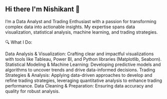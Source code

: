## Hi there I'm Nishikant 👋




 I’m  a Data Analyst and Trading Enthusiast with a passion for transforming complex data into actionable insights. My expertise spans data visualization, statistical analysis, machine learning, and trading strategies.

🔍 What I Do:

Data Analysis & Visualization: Crafting clear and impactful visualizations with tools like Tableau, Power BI, and Python libraries (Matplotlib, Seaborn).
Statistical Modeling & Machine Learning: Developing predictive models and algorithms to uncover trends and drive data-informed decisions.
Trading Strategies & Analysis: Applying data-driven approaches to develop and refine trading strategies, leveraging quantitative analysis to enhance trading performance.
Data Cleaning & Preparation: Ensuring data accuracy and quality for robust analysis.
